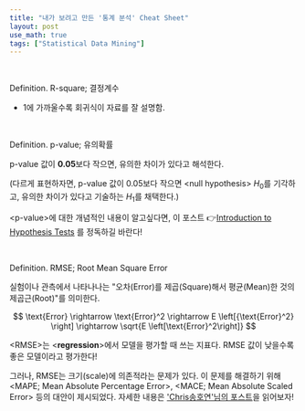```yaml
---
title: "내가 보려고 만든 '통계 분석' Cheat Sheet"
layout: post
use_math: true
tags: ["Statistical Data Mining"]
---
```


<br/>

<div class="definition" markdown="1">

<span class="statement-title">Definition.</span> R-square; 결정계수<br>

- 1에 가까울수록 회귀식이 자료를 잘 설명함.

</div>

<br/>

<div class="definition" markdown="1">

<span class="statement-title">Definition.</span> p-value; 유의확률<br>

p-value 값이 **0.05**보다 작으면, 유의한 차이가 있다고 해석한다.

(다르게 표현하자면, p-value 값이 0.05보다 작으면 \<null hypothesis\> $H_0$를 기각하고, 유의한 차이가 있다고 기술하는 $H_1$를 채택한다.)

</div>

\<p-value\>에 대한 개념적인 내용이 알고싶다면, 이 포스트 👉[Introduction to Hypothesis Tests](https://bluehorn07.github.io/mathematics/2021/05/18/introduction-to-hypothesis-tests.html) 를 정독하길 바란다!

<br/>

<div class="definition" markdown="1">

<span class="statement-title">Definition.</span> RMSE; Root Mean Square Error<br>

실험이나 관측에서 나타나나는 "오차(Error)를 제곱(Square)해서 평균(Mean)한 것의 제곱근(Root)"를 의미한다.

$$
\text{Error} \rightarrow \text{Error}^2 \rightarrow E \left[{\text{Error}^2} \right] \rightarrow \sqrt{E \left[\text{Error}^2\right]}
$$

</div>

\<RMSE\>는 \<**regression**\>에서 모델을 평가할 때 쓰는 지표다. RMSE 값이 낮을수록 좋은 모델이라고 평가한다!

그러나, RMSE는 <span class="half_HL">크기(scale)에 의존적</span>라는 문제가 있다. 이 문제를 해결하기 위해 \<MAPE; Mean Absolute Percentage Error\>, \<MACE; Mean Absolute Scaled Error\> 등의 대안이 제시되었다. 자세한 내용은 ['Chris송호연'님의 포스트](https://brunch.co.kr/@chris-song/34)을 읽어보자!



